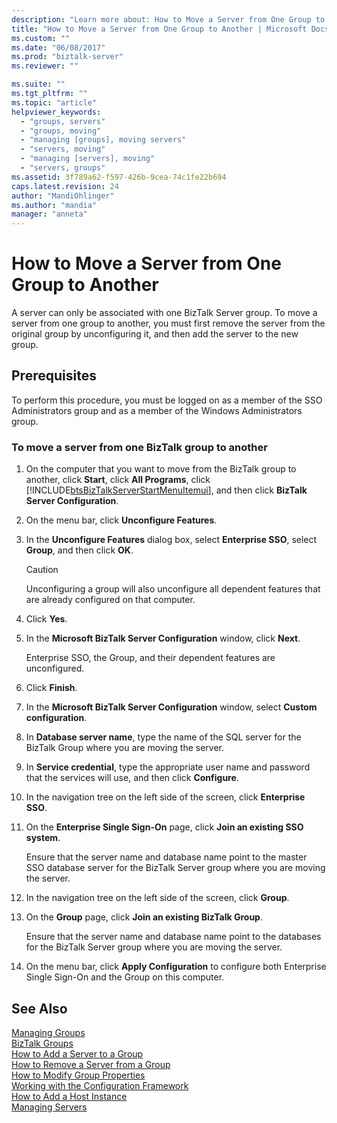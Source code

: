 ```yaml
---
description: "Learn more about: How to Move a Server from One Group to Another"
title: "How to Move a Server from One Group to Another | Microsoft Docs"
ms.custom: ""
ms.date: "06/08/2017"
ms.prod: "biztalk-server"
ms.reviewer: ""

ms.suite: ""
ms.tgt_pltfrm: ""
ms.topic: "article"
helpviewer_keywords: 
  - "groups, servers"
  - "groups, moving"
  - "managing [groups], moving servers"
  - "servers, moving"
  - "managing [servers], moving"
  - "servers, groups"
ms.assetid: 3f789a62-f597-426b-9cea-74c1fe22b694
caps.latest.revision: 24
author: "MandiOhlinger"
ms.author: "mandia"
manager: "anneta"
---
```

# How to Move a Server from One Group to Another
A server can only be associated with one BizTalk Server group. To move a server from one group to another, you must first remove the server from the original group by unconfiguring it, and then add the server to the new group.  
  
## Prerequisites  
 To perform this procedure, you must be logged on as a member of the SSO Administrators group and as a member of the Windows Administrators group.  
  
### To move a server from one BizTalk group to another  
  
1. On the computer that you want to move from the BizTalk group to another, click **Start**, click **All Programs**, click [!INCLUDE[btsBizTalkServerStartMenuItemui](../includes/btsbiztalkserverstartmenuitemui-md.md)], and then click **BizTalk Server Configuration**.  
  
2. On the menu bar, click **Unconfigure Features**.  
  
3. In the **Unconfigure Features** dialog box, select **Enterprise SSO**, select **Group**, and then click **OK**.  
  
   > [!CAUTION]
   >  Unconfiguring a group will also unconfigure all dependent features that are already configured on that computer.  
  
4. Click **Yes**.  
  
5. In the **Microsoft BizTalk Server Configuration** window, click **Next**.  
  
    Enterprise SSO, the Group, and their dependent features are unconfigured.  
  
6. Click **Finish**.  
  
7. In the **Microsoft BizTalk Server Configuration** window, select **Custom configuration**.  
  
8. In **Database server name**, type the name of the SQL server for the BizTalk Group where you are moving the server.  
  
9. In **Service credential**, type the appropriate user name and password that the services will use, and then click **Configure**.  
  
10. In the navigation tree on the left side of the screen, click **Enterprise SSO**.  
  
11. On the **Enterprise Single Sign-On** page, click **Join an existing SSO system**.  
  
     Ensure that the server name and database name point to the master SSO database server for the BizTalk Server group where you are moving the server.  
  
12. In the navigation tree on the left side of the screen, click **Group**.  
  
13. On the **Group** page, click **Join an existing BizTalk Group**.  
  
     Ensure that the server name and database name point to the databases for the BizTalk Server group where you are moving the server.  
  
14. On the menu bar, click **Apply Configuration** to configure both Enterprise Single Sign-On and the Group on this computer.  
  
## See Also  
 [Managing Groups](../core/managing-groups.md)   
 [BizTalk Groups](../core/biztalk-groups.md)   
 [How to Add a Server to a Group](../core/how-to-add-a-server-to-a-group.md)   
 [How to Remove a Server from a Group](../core/how-to-remove-a-server-from-a-group.md)   
 [How to Modify Group Properties](../core/how-to-modify-group-properties.md)   
 [Working with the Configuration Framework](../install-and-config-guides/working-with-the-configuration-framework.md)   
 [How to Add a Host Instance](../core/how-to-add-a-host-instance.md)   
 [Managing Servers](../core/managing-servers.md)
